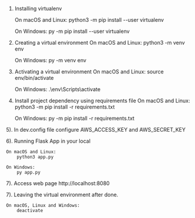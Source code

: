1) Installing virtualenv

    On macOS and Linux:
        python3 -m pip install --user virtualenv

    On Windows:
        py -m pip install --user virtualenv

2) Creating a virtual environment
    On macOS and Linux:
        python3 -m venv env

    On Windows:
        py -m venv env

3) Activating a virtual environment
    On macOS and Linux:
        source env/bin/activate

    On Windows:
        .\env\Scripts\activate

4) Install project dependency using requirements file
    On macOS and Linux:
        python3 -m pip install -r requirements.txt

    On Windows:
        py -m pip install -r requirements.txt

5). In dev.config file
    configure AWS_ACCESS_KEY and AWS_SECRET_KEY


6). Running Flask App in your local

    On macOS and Linux:
        python3 app.py

    On Windows:
        py app.py


7). Access web page
    http://localhost:8080


7). Leaving the virtual environment after done.

    On macOS, Linux and Windows:
        deactivate 